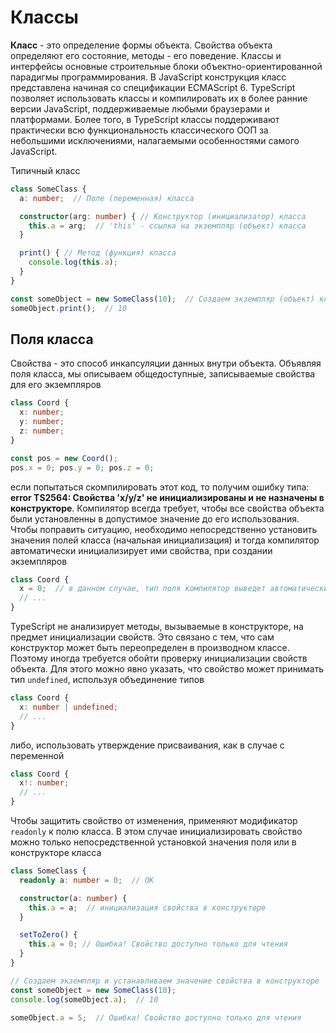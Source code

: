 # Классы

**Класс** - это определение формы объекта. Свойства объекта определяют его состояние, методы - его поведение. Классы и интерфейсы основные строительные блоки объектно-ориентированной парадигмы программирования. В JavaScript конструкция класс представлена начиная со спецификации ECMAScript 6. TypeScript позволяет использовать классы и компилировать их в более ранние версии JavaScript, поддерживаемые любыми браузерами и платформами. Более того, в TypeScript классы поддерживают практически всю функциональность классического ООП за небольшими исключениями, налагаемыми особенностями самого JavaScript.

Типичный класс

```ts
class SomeClass {
  a: number;  // Поле (переменная) класса

  constructor(arg: number) { // Конструктор (инициализатор) класса
    this.a = arg;  // 'this' - ссылка на экземпляр (объект) класса
  }

  print() { // Метод (функция) класса
    console.log(this.a);
  }
}

const someObject = new SomeClass(10);  // Создаем экземпляр (объект) класса
someObject.print();  // 10
```

## Поля класса

Свойства - это способ инкапсуляции данных внутри объекта. Объявляя поля класса, мы описываем общедоступные, записываемые свойства для его экземпляров

```ts
class Coord {
  x: number;
  y: number;
  z: number;
}

const pos = new Coord();
pos.x = 0; pos.y = 0; pos.z = 0;
```

если попытаться скомпилировать этот код, то получим ошибку типа: **error TS2564: Свойства 'x/y/z' не инициализированы и не назначены в конструкторе**. Компилятор всегда требует, чтобы все свойства объекта были установленны в допустимое значение до его использования. Чтобы поправить ситуацию, необходимо непосредственно установить значения полей класса (начальная инициализация) и тогда компилятор автоматически инициализирует ими свойства, при создании экземпляров

```ts
class Coord {
  x = 0;  // в данном случае, тип поля компилятор выведет автоматически
  // ...
}
```

TypeScript не анализирует методы, вызываемые в конструкторе, на предмет инициализации свойств. Это связано с тем, что сам конструктор может быть переопределен в производном классе. Поэтому иногда требуется обойти проверку инициализации свойств объекта. Для этого можно явно указать, что свойство может принимать тип `undefined`, используя объединение типов

```ts
class Coord {
  x: number | undefined;
  // ...
}
```

либо, использовать утверждение присваивания, как в случае с переменной

```ts
class Coord {
  x!: number;
  // ...
}
```

Чтобы защитить свойство от изменения, применяют модификатор `readonly` к полю класса. В этом случае инициализировать свойство можно только непосредственной установкой значения поля или в конструкторе класса

```ts
class SomeClass {
  readonly a: number = 0;  // OK

  constructor(a: number) {
    this.a = a;  // инициализация свойства в конструкторе
  }

  setToZero() {
    this.a = 0; // Ошибка! Свойство доступно только для чтения
  }
}

// Создаем экземпляр и устанавливаем значение свойства в конструкторе
const someObject = new SomeClass(10);
console.log(someObject.a);  // 10

someObject.a = 5;  // Ошибка! Свойство доступно только для чтения
```
